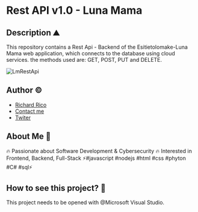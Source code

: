 # Rest API v1.0 - Luna Mama

## Description ⛰ 

This repository contains a Rest Api - Backend of the Esitietolomake-Luna Mama web application, which connects to the database using cloud services. the methods used are: GET, POST, PUT and DELETE.

![LmRestApi](https://user-images.githubusercontent.com/104793974/229746140-3314fbe0-e13d-493c-991e-0f943c6dccbe.JPG)

## Author ©

- [Richard Rico](https://github.com/Richard-Rico)
- [Contact me](info@richard-rico.com)
- [Twiter](https://twitter.com/rico_code)

## About Me 🚀

🔥 Passionate about Software Development & Cybersecurity 🔥 Interested in Frontend, Backend, Full-Stack ⚡#javascript #nodejs #html #css #phyton #C# #sql⚡

## How to see this project? 🔎

This project needs to be opened with @Microsoft Visual Studio.


